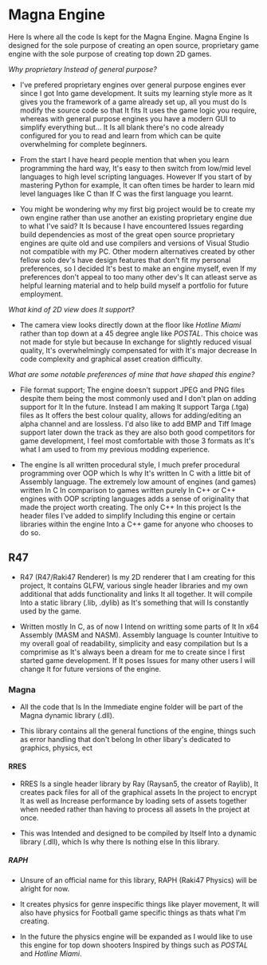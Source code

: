 # Magna Engine
Here Is where all the code Is kept for the Magna Engine. Magna Engine Is designed for the sole purpose of creating an open source, proprietary game engine with the sole purpose of
creating top down 2D games.

<i>Why proprietary Instead of general purpose?</i>
- I've prefered proprietary engines over general purpose engines ever since I got Into game development. It suits my learning style more as It gives you the framework of a game
  already set up, all you must do Is modify the source code so that It fits It uses the game logic you require, whereas with general purpose engines you have a modern GUI to
  simplify everything but... It Is all blank there's no code already configured for you to read and learn from which can be quite overwhelming for complete beginners.
  
- From the start I have heard people mention that when you learn programming the hard way, It's easy to then switch from low/mid level languages to high level scripting languages.
  However If you start of by mastering Python for example, It can often times be harder to learn mid level languages like C than If C was the first language you learnt.
  
- You might be wondering why my first big project would be to create my own engine rather than use another an existing proprietary engine due to what I've said? It Is because I have
  encountered Issues regarding build dependencies as most of the great open source proprietary engines are quite old and use compilers and versions of Visual Studio not compatible
  with my PC. Other modern alternatives created by other fellow solo dev's have design features that don't fit my personal preferences, so I decided It's best to make an engine
  myself, even If my preferences don't appeal to too many other dev's It can atleast serve as helpful learning material and to help build myself a portfolio for future employment.
  
<i>What kind of 2D view does It support?</i>
- The camera view looks directly down at the floor like <i>Hotline Miami</i> rather than top down at a 45 degree angle like <i>POSTAL</i>. This choice was not made for style but
  because In exchange for slightly reduced visual quality, It's overwhelmingly compensated for with It's major decrease In code complexity and graphical asset creation difficulty.
  
<i>What are some notable preferences of mine that have shaped this engine?</i>
- File format support; The engine doesn't support JPEG and PNG files despite them being the most commonly used and I don't plan on adding support for It In the future. Instead I
  am making It support Targa (.tga) files as It offers the best colour quality, allows for adding/editing an alpha channel and are lossless. I'd also like to add BMP and Tiff
  Image support later down the track as they are also both good competitors for game development, I feel most comfortable with those 3 formats as It's what I am used to from my
  previous modding experience.
  
- The engine Is all written procedural style, I much prefer procedural programming over OOP which Is why It's written In C with a little bit of Assembly language. The extremely
  low amount of engines (and games) written In C In comparison to games written purely In C++ or C++ engines with OOP scripting languages adds a sense of originality that made
  the project worth creating. The only C++ In this project Is the header files I've added to simplify Including this engine or certain libraries within the engine Into a C++
  game for anyone who chooses to do so.

## R47
- R47 (R47/Raki47 Renderer) Is my 2D renderer that I am creating for this project, It contains GLFW, various single header libraries and my own additional that adds functionality
  and links It all together. It will compile Into a static library (.lib, .dylib) as It's something that will Is constantly used by the game.
  
- Written mostly In C, as of now I Intend on writting some parts of It In x64 Assembly (MASM and NASM). Assembly language Is counter Intuitive to my overall goal of readability,
  simplicity and easy compilation but Is a comprimise as It's always been a dream for me to create since I first started game development. If It poses Issues for many other users
  I will change It for future versions of the engine.
  
### Magna
- All the code that Is In the Immediate engine folder will be part of the Magna dynamic library (.dll).

- This library contains all the general functions of the engine, things such as error handling that don't belong In other libary's dedicated to graphics, physics, ect

#### RRES
- RRES Is a single header library by Ray (Raysan5, the creator of Raylib), It creates pack files for all of the graphical assets In the project to encrypt It as well as Increase
  performance by loading sets of assets together when needed rather than having to process all assets In the project at once.

- This was Intended and designed to be compiled by Itself Into a dynamic library (.dll), which Is why there Is nothing else In this library.

##### RAPH
- Unsure of an official name for this library, RAPH (Raki47 Physics) will be alright for now.

- It creates physics for genre inspecific things like player movement, It will also have physics for Football game specific things as thats what I'm creating.

- In the future the physics engine will be expanded as I would like to use this engine for top down shooters Inspired by things such as <i>POSTAL</i> and <i>Hotline Miami</i>.